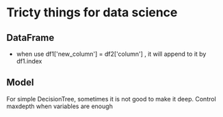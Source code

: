 # Tricty things for data science

## DataFrame
- when use df1['new_column'] = df2['column'] , it will append to it by df1.index  


## Model  
For simple DecisionTree, sometimes it is not good to make it deep. Control maxdepth when variables are enough
